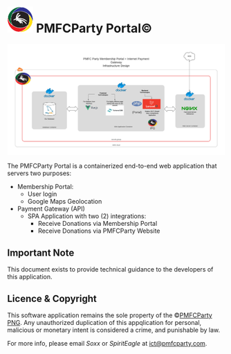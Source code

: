 # <img src="../images/pmfcp_logo.svg" width="60px" height="60px"> PMFCParty Portal&copy;
<img src="../images/ApplicationDesign.png"> 

The PMFCParty Portal is a containerized end-to-end web application that servers two purposes:
- Membership Portal:
  - User login
  - Google Maps Geolocation
- Payment Gateway (API)
  - SPA Application with two (2) integrations:
    - Receive Donations via Membership Portal
    - Receive Donations via PMFCParty Website
## Important Note
This document exists to provide technical guidance to the developers of this application.

## Licence & Copyright
This software application remains the sole property of the &copy;[PMFCParty PNG](https://www.pmfcparty.com/home).
Any unauthorized duplication of this appqlication for personal, malicious or monetary intent is considered a crime, and punishable by law.

For more info, please email _Soxx_ or _SpiritEagle_ at ict@pmfcparty.com.
